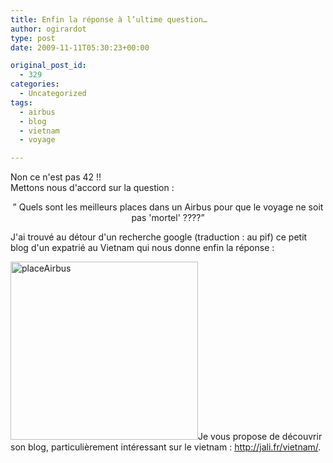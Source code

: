 ```yaml
---
title: Enfin la réponse à l’ultime question…
author: ogirardot
type: post
date: 2009-11-11T05:30:23+00:00

original_post_id:
  - 329
categories:
  - Uncategorized
tags:
  - airbus
  - blog
  - vietnam
  - voyage

---
```

<!--more-->
Non ce n'est pas 42 !!  
Mettons nous d'accord sur la question :

<p style="text-align:center;">
  &#8221; Quels sont les meilleurs places dans un Airbus pour que le voyage ne soit pas 'mortel' ????&#8221;
</p>

<p style="text-align:left;">
  J'ai trouvé au détour d'un recherche google (traduction : au pif) ce petit blog d'un expatrié au Vietnam qui nous donne enfin la réponse :
</p>

<p style="text-align:left;">
  <a rel="attachment wp-att-330" href="http://www.readtfb.net/2009/11/11/enfin-la-reponse-a-lultime-question/image-5/"><img loading="lazy" decoding="async" class="aligncenter size-medium wp-image-330" title="placeAirbus" src="http://ogirardot.wordpress.com/wp-content/uploads/2009/11/image-5.png?w=300&#038;h=285" alt="placeAirbus" width="300" height="285" /></a>Je vous propose de découvrir son blog, particulièrement intéressant sur le vietnam : <a href="http://jali.fr/vietnam/" target="_blank">http://jali.fr/vietnam/</a>.
</p>